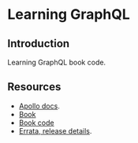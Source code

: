 # Learning GraphQL

## Introduction

Learning GraphQL book code.

## Resources

- [Apollo docs](https://www.apollographql.com/docs/apollo-server/v2).
- [Book](https://www.oreilly.com/library/view/learning-graphql/9781492030706/)
- [Book code](https://github.com/MoonHighway/learning-graphql)
- [Errata, release details](https://www.oreilly.com/catalog/errata.csp?isbn=9781492030713).
